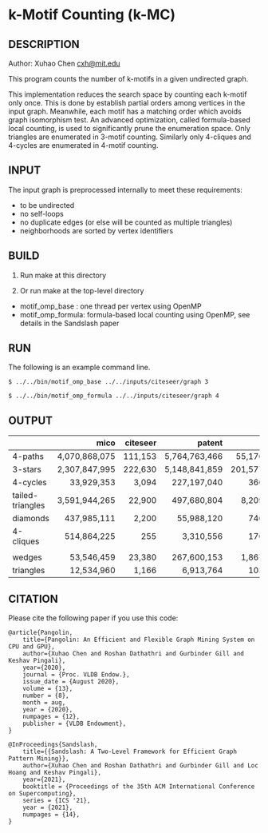 k-Motif Counting (k-MC)
================================================================================

DESCRIPTION 
--------------------------------------------------------------------------------

Author: Xuhao Chen <cxh@mit.edu>

This program counts the number of k-motifs in a given undirected graph.

This implementation reduces the search space by counting each k-motif only once.
This is done by establish partial orders among vertices in the input graph.
Meanwhile, each motif has a matching order which avoids graph isomorphism test.
An advanced optimization, called formula-based local counting, is used
to significantly prune the enumeration space. Only triangles are enumerated
in 3-motif counting. Similarly only 4-cliques and 4-cycles are enumerated
in 4-motif counting.

INPUT
--------------------------------------------------------------------------------

The input graph is preprocessed internally to meet these requirements:
  - to be undirected
  - no self-loops
  - no duplicate edges (or else will be counted as multiple triangles)
  - neighborhoods are sorted by vertex identifiers

BUILD
--------------------------------------------------------------------------------

1. Run make at this directory

2. Or run make at the top-level directory

  - motif_omp_base : one thread per vertex using OpenMP
  - motif_omp_formula: formula-based local counting using OpenMP, see details in the Sandslash paper

RUN
--------------------------------------------------------------------------------

The following is an example command line.

`$ ../../bin/motif_omp_base ../../inputs/citeseer/graph 3`

`$ ../../bin/motif_omp_formula ../../inputs/citeseer/graph 4`

OUTPUT
--------------------------------------------------------------------------------

|                  |      mico     | citeseer |     patent    |     youtube     |  soc-Livejournal  |      com-orkut     |     twitter20     |      friendster     |       uk2007       |      twitter40      |      gsh-2015      |
|------------------|--------------:|---------:|--------------:|----------------:|------------------:|-------------------:|------------------:|--------------------:|-------------------:|--------------------:|-------------------:|
| 4-paths          | 4,070,868,075 |  111,153 | 5,764,763,466 |  55,176,204,040 | 1,147,811,961,320 | 18,573,723,211,463 |                   | 364,700,730,542,912 |                    |                     |                    |
| 3-stars          | 2,307,847,995 |  222,630 | 5,148,841,859 | 201,577,267,737 | 6,619,009,156,172 | 97,824,018,291,804 |                   | 247,358,335,700,296 |                    |                     |                    |
| 4-cycles         |    33,929,353 |    3,094 |   227,197,040 |     366,107,225 |     4,966,580,492 |     70,100,119,560 |                   |     307,502,615,265 |                    |                     |                    |
| tailed-triangles | 3,591,944,265 |   22,900 |   497,680,804 |   8,209,274,276 |   124,769,176,079 |  1,510,018,661,295 |                   |   5,787,076,338,289 |                    |                     |                    |
| diamonds         |   437,985,111 |    2,200 |    55,988,120 |     746,615,826 |    16,753,396,228 |     47,767,212,604 |                   |     131,410,239,292 |                    |                     |                    |
| 4-cliques        |   514,864,225 |      255 |     3,310,556 |     176,614,367 |     9,933,532,019 |      3,221,946,137 |                   |       8,963,503,263 |                    |                     |                    |
|                  |               |          |               |                 |                   |                    |                   |                     |                    |                     |                    |
| wedges           |    53,546,459 |   23,380 |   267,600,153 |   1,867,293,654 |     6,412,312,961 |     43,742,714,028 | 1,780,251,390,046 |     708,133,792,538 | 25,162,884,716,555 | 123,331,114,814,249 | 40,085,646,959,056 |
| triangles        |    12,534,960 |    1,166 |     6,913,764 |     103,017,122 |       285,730,264 |        627,584,181 |    17,295,646,010 |       4,173,724,142 |    286,701,284,103 |      34,824,916,864 |    910,140,734,636 |

CITATION
--------------------------------------------------------------------------------

Please cite the following paper if you use this code:

```
@article{Pangolin,
	title={Pangolin: An Efficient and Flexible Graph Mining System on CPU and GPU},
	author={Xuhao Chen and Roshan Dathathri and Gurbinder Gill and Keshav Pingali},
	year={2020},
	journal = {Proc. VLDB Endow.},
	issue_date = {August 2020},
	volume = {13},
	number = {8},
	month = aug,
	year = {2020},
	numpages = {12},
	publisher = {VLDB Endowment},
}
```

```
@InProceedings{Sandslash,
	title={{Sandslash: A Two-Level Framework for Efficient Graph Pattern Mining}},
	author={Xuhao Chen and Roshan Dathathri and Gurbinder Gill and Loc Hoang and Keshav Pingali},
	year={2021},
	booktitle = {Proceedings of the 35th ACM International Conference on Supercomputing},
	series = {ICS '21},
	year = {2021},
	numpages = {14},
}
```
